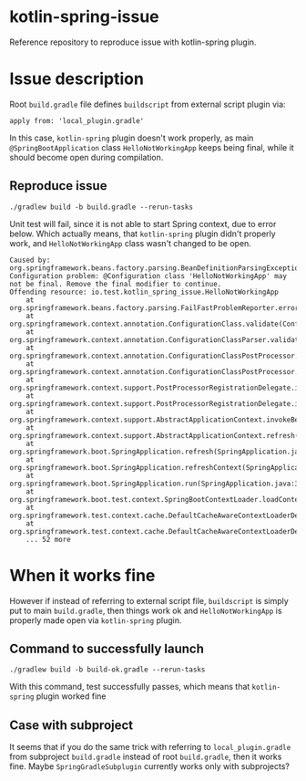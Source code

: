 # kotlin-spring-issue
Reference repository to reproduce issue with kotlin-spring plugin.

# Issue description

Root `build.gradle` file defines `buildscript` from external script plugin via:
```
apply from: 'local_plugin.gradle'
```
In this case, `kotlin-spring` plugin doesn't work properly, as main `@SpringBootApplication` class 
`HelloNotWorkingApp` keeps being final, while it should become open during compilation.

## Reproduce issue

```
./gradlew build -b build.gradle --rerun-tasks
```

Unit test will fail, since it is not able to start Spring context, due to error below.
Which actually means, that `kotlin-spring` plugin didn't properly work, and `HelloNotWorkingApp` 
class wasn't changed to be open.

```
Caused by: org.springframework.beans.factory.parsing.BeanDefinitionParsingException: Configuration problem: @Configuration class 'HelloNotWorkingApp' may not be final. Remove the final modifier to continue.
Offending resource: io.test.kotlin_spring_issue.HelloNotWorkingApp
	at org.springframework.beans.factory.parsing.FailFastProblemReporter.error(FailFastProblemReporter.java:70)
	at org.springframework.context.annotation.ConfigurationClass.validate(ConfigurationClass.java:214)
	at org.springframework.context.annotation.ConfigurationClassParser.validate(ConfigurationClassParser.java:207)
	at org.springframework.context.annotation.ConfigurationClassPostProcessor.processConfigBeanDefinitions(ConfigurationClassPostProcessor.java:309)
	at org.springframework.context.annotation.ConfigurationClassPostProcessor.postProcessBeanDefinitionRegistry(ConfigurationClassPostProcessor.java:228)
	at org.springframework.context.support.PostProcessorRegistrationDelegate.invokeBeanDefinitionRegistryPostProcessors(PostProcessorRegistrationDelegate.java:270)
	at org.springframework.context.support.PostProcessorRegistrationDelegate.invokeBeanFactoryPostProcessors(PostProcessorRegistrationDelegate.java:93)
	at org.springframework.context.support.AbstractApplicationContext.invokeBeanFactoryPostProcessors(AbstractApplicationContext.java:686)
	at org.springframework.context.support.AbstractApplicationContext.refresh(AbstractApplicationContext.java:524)
	at org.springframework.boot.SpringApplication.refresh(SpringApplication.java:737)
	at org.springframework.boot.SpringApplication.refreshContext(SpringApplication.java:370)
	at org.springframework.boot.SpringApplication.run(SpringApplication.java:314)
	at org.springframework.boot.test.context.SpringBootContextLoader.loadContext(SpringBootContextLoader.java:120)
	at org.springframework.test.context.cache.DefaultCacheAwareContextLoaderDelegate.loadContextInternal(DefaultCacheAwareContextLoaderDelegate.java:98)
	at org.springframework.test.context.cache.DefaultCacheAwareContextLoaderDelegate.loadContext(DefaultCacheAwareContextLoaderDelegate.java:116)
	... 52 more
```

# When it works fine

However if instead of referring to external script file, `buildscript` is simply put to main `build.gradle`,
 then things work ok and `HelloNotWorkingApp` is properly made open via `kotlin-spring` plugin.
 
## Command to successfully launch

```
./gradlew build -b build-ok.gradle --rerun-tasks
```

With this command, test successfully passes, which means that `kotlin-spring` plugin worked fine

## Case with subproject

It seems that if you do the same trick with referring to `local_plugin.gradle` from subproject `build.gradle` 
instead of root `build.gradle`, then it works fine. 
Maybe `SpringGradleSubplugin` currently works only with subprojects? 
